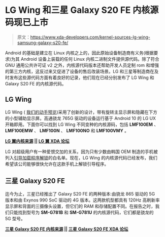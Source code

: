 # LG Wing 和三星 Galaxy S20 FE 内核源码现已上市

> 原文：<https://www.xda-developers.com/kernel-sources-lg-wing-samsung-galaxy-s20-fe/>

Android 的基础是建立在 Linux 内核之上的，因此原始设备制造商有义务(根据要求)为其 Android 设备上装载的任何 Linux 内核二进制文件提供源代码。除了符合 GNU 通用公共许可证 v2 之外，内核源代码版本还帮助开发人员定制 rom 和增强的第三方内核，这反过来又促进了设备的售后改装场景。LG 和三星等制造商在及时发布这些源代码方面有着良好的记录，他们现在已经分别发布了 LG Wing 和 Galaxy S20 FE 的内核源代码。

## LG Wing

LG Wing ( [我们的动手预览](https://www.xda-developers.com/lg-wing-preview/))采用了创新的设计，带有旋转主显示屏和隐藏在下方的小型辅助显示屏。高通骁龙 765G 驱动的设备运行基于 Android 10 的 LG UX 开箱即用。下面你可以找到 LG Wing 不同变种的内核源码，包括 **LMF100EM** 、 **LMF100EMW** 、 **LMF100N** 、 **LMF100NO** 和 **LMF100VMY** 。

**[LG 翼内核来源](http://opensource.lge.com/osSch/list?types=ALL&search=LMF100) || [LG 翼 XDA 论坛](https://forum.xda-developers.com/lg-wing)**

LG 对超级用户有一种爱恨交加的关系，因为只有少数由韩国 OEM 制造的手机被列入[引导加载程序解锁](https://developer.lge.com/resource/mobile/RetrieveBootloader.dev)的白名单。现在，LG Wing 的内核源代码已经发布，我们希望该公司能够很快允许在这款手机上解锁引导程序。

## 三星 Galaxy S20 FE

迄今为止，三星已经推出了 Galaxy S20 FE 的两种版本:由骁龙 865 驱动的 5G 版本和由 Exynos 990 SoC 驱动的 4G 版本。这两款机型都具有 120Hz 高刷新率显示屏和背面的三摄像头设置，但它们的 RAM 和存储配置不同。在报告之时，我们只能找到型号为 **SM-G781B** 和 **SM-G781U** 的内核源代码，它们都是骁龙的 5G 型号。

**[三星 Galaxy S20 FE 内核来源](https://opensource.samsung.com/uploadSearch?searchValue=G78) || [三星 Galaxy S20 FE XDA 论坛](https://forum.xda-developers.com/galaxy-s20-fe)**